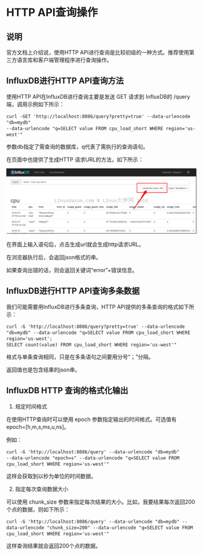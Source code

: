 # HTTP API查询操作

## 说明
官方文档上介绍说，使用HTTP API进行查询是比较初级的一种方式。推荐使用第三方语言库和客户端管理程序进行查询操作。


## InfluxDB进行HTTP API查询方法
使用HTTP API在InfluxDB进行查询主要是发送 GET 请求到 InfluxDB的 /query 端，调用示例如下所示：

	curl -GET 'http://localhost:8086/query?pretty=true' --data-urlencode "db=mydb" 
	--data-urlencode "q=SELECT value FROM cpu_load_short WHERE region='us-west'"
参数db指定了需查询的数据库，q代表了需执行的查询语句。

在页面中也提供了生成HTTP 请求URL的方法，如下所示：

![生成HTTP请求的URL](../Images/030401.png)

在界面上输入语句后，点击生成url就会生成http请求URL。

在浏览器执行后，会返回json格式的串。

如果查询出错的话，则会返回关键词“error”+错误信息。

## InfluxDB进行HTTP API查询多条数据
我们可能需要用InfluxDB进行多条查询，HTTP API提供的多条查询的格式如下所示：

	curl -G 'http://localhost:8086/query?pretty=true' --data-urlencode "db=mydb" --data-urlencode "q=SELECT value FROM cpu_load_short WHERE region='us-west';
	SELECT count(value) FROM cpu_load_short WHERE region='us-west'"
格式与单条查询相同，只是在多条语句之间要用分号“；”分隔。

返回值也是包含结果的json串。

## InfluxDB HTTP 查询的格式化输出
1. 规定时间格式

在使用HTTP查询时可以使用 epoch 参数指定输出的时间格式。可选值有 epoch=[h,m,s,ms,u,ns]。

例如：

	curl -G 'http://localhost:8086/query' --data-urlencode "db=mydb" 
	--data-urlencode "epoch=s" --data-urlencode "q=SELECT value FROM cpu_load_short WHERE region='us-west'"
这样会获取到以秒为单位的时间数据。

2. 指定每次查询数据大小

可以使用 chunk_size 参数来指定每次结果的大小。比如，我要结果每次返回200个点的数据，则如下所示：

	curl -G 'http://localhost:8086/query' --data-urlencode "db=mydb" --data-urlencode "chunk_size=200" --data-urlencode "q=SELECT value FROM cpu_load_short WHERE region='us-west'"
这样查询结果就会返回200个点的数据。
